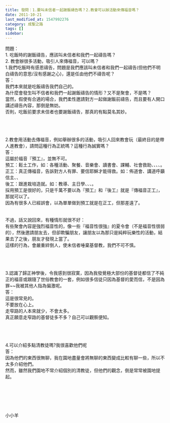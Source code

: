 ```yaml
---
title: 發問：1.要叫未信者一起謝飯禱告嗎？2.教會可以辦活動來傳福音嗎？
date: 2011-10-21
last_modified_at: 1547992276
category: 成聖之路
tags: []
sidebar: 
---
```


<p>問題：<br/>1.	吃飯時的謝飯禱告，應該叫未信者和我們一起禱告嗎？<br/>2.	教會辦很多活動，吸引人來傳福音，可以嗎？<br/><!--more-->1.我們吃飯時有感恩禱告，問題是我們應該叫未信者和我們一起禱告(但他們不明白禱告的意思/沒有感謝之心)，還是任由他們不禱告呢？<br/>答：<br/>我們本來就是吃飯禱告我們自己的。<br/>為什麼會發生叫不信者和我們一起謝飯禱告的情形？又不是聚會，不是嗎？<br/>當然，假使有合適的場合，我們柔性邀請對方一起做謝飯前禱告，而且要有人開口講述禱告內容，那倒是無妨。<br/>否則，吃飯前要求未信者也要謝飯禱告，那真的有點莫名其妙。<br/> <br/><br/><br/><br/>2.教會用活動去傳福音，例如舉辦很多的活動，吸引人回來教會玩（最終目的是帶人進教會），請問這種行為正統嗎？這種行為誠實嗎？<br/>答：<br/>這屬於福音『預工』，並無不可。<br/>預工：鬆土工作，如：各種活動、聚餐、音樂會、讀書會、課輔、社會救助、、、、。<br/>正工：真正傳福音，告訴對方人有罪、要信耶穌才能得救。如：佈道會、講道呼籲信主、、<br/>後工：跟進栽培造就。如：教導、主日學、、、。<br/>採用預工是很好的，只是千萬不要以為『預工』和『後工』就是『傳福音正工』，那就可以了。<br/>因為有很多人已經誤會，以為單單做到預工就是在正工，但那差遠了。<br/><br/><br/>不過，話又說回來，有種情形就很不好：<br/>有些聚會內容是強烈福音性的，像一些『福音性很強』的夏令會（不是福音性很弱的），然後邀請朋友去，但卻欺騙朋友，讓朋友以為那只是純粹玩樂性的活動，結果去了之後，朋友才發現上當了。<br/>這樣的行為，會嚴重絆倒人，使未信者唾棄基督教，我們不可不慎。<br/><br/> <br/><br/><br/>3.認識了歸正神學後，令我感到很寂寞，因為我發覺極大部份的基督徒都信了不純正的福音或跟隨了世俗教會的一套，例如很多信徒只因為基督的愛而信，不是因為罪~~我被其他人指為偏激呢。<br/>答：<br/>這是很常見的。<br/>不要放在心上。<br/>走窄路的人本來就少，不會太多。<br/>真正願意走窄路的基督徒多不多？自己可以觀察便知。<br/> <br/><br/><br/><br/>4.可以介紹多點清教徒嗎?我很喜歡他們呢<br/>答：<br/>因為他們的東西很無聊，我在園地盡量會將無聊的東西變成比較有聊一些，所以不太多介紹他們。<br/>然而，雖然我們園地不常介紹個別的清教徒，但他們的觀念，倒是常常被園地提起。<br/><br/><br/><br/><br/><br/><br/>小小羊<br/><br/><br/><br/><br/><br/><br/> <br/>
</p>